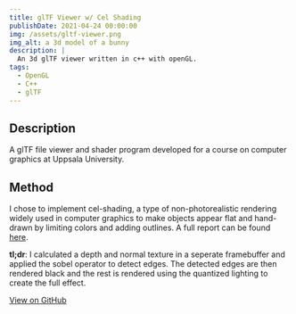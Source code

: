 ```yaml
---
title: glTF Viewer w/ Cel Shading
publishDate: 2021-04-24 00:00:00
img: /assets/gltf-viewer.png
img_alt: a 3d model of a bunny
description: |
  An 3d glTF viewer written in c++ with openGL.
tags:
  - OpenGL
  - C++
  - glTF
---
```


## Description
A glTF file viewer and shader program developed for a course on computer graphics at Uppsala University. 

## Method
I chose to implement cel-shading, a type of non-photorealistic rendering widely used in computer graphics to make objects appear flat and hand-drawn by limiting colors and adding outlines. A full report can be found [here](https://github.com/kaischuygon/gltf_viewer/blob/main/report/finalReport.pdf). 

__tl;dr__: I calculated a depth and normal texture in a seperate framebuffer and applied the sobel operator to detect edges. The detected edges are then rendered black and the rest is rendered using the quantized lighting to create the full effect.

[View on GitHub](https://github.com/kaischuygon/gltf_viewer)